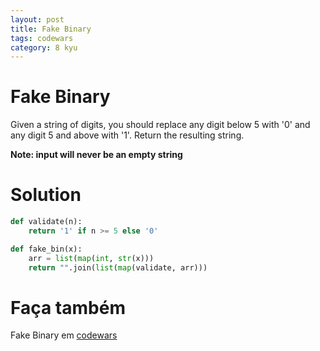 ```yaml
---
layout: post
title: Fake Binary
tags: codewars
category: 8 kyu
---
```


# Fake Binary
Given a string of digits, you should replace any digit below 5 with '0' and any digit 5 and above with '1'. Return the resulting string.

**Note: input will never be an empty string**

# Solution
```python
def validate(n):
    return '1' if n >= 5 else '0'

def fake_bin(x):
    arr = list(map(int, str(x)))
    return "".join(list(map(validate, arr)))
```

# Faça também
Fake Binary em [codewars](https://www.codewars.com/kata/57eae65a4321032ce000002d)